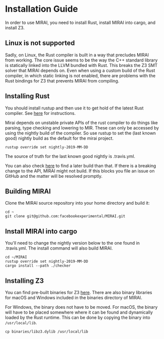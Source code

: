 # Installation Guide

In order to use MIRAI, you need to install Rust, install MIRAI into cargo, and install Z3.

## Linux is not supported

Sadly, on Linux, the Rust compiler is built in a way that precludes MIRAI from working. The core issue seems to be
the way the C++ standard library is statically linked into the LLVM bundled with Rust. This breaks the Z3 SMT solver
that MIRAI depends on. Even when using a custom build of the Rust compiler, in which static linking is not enabled,
there are problems with the Rust bindings for Z3 that prevents MIRAI from compiling.

## Installing Rust

You should install rustup and then use it to get hold of the latest Rust compiler.
See [here](https://doc.rust-lang.org/book/ch01-01-installation.html) for instructions.

Mirai depends on unstable private APIs of the rust compiler to do things like parsing, type checking and
lowering to MIR. These can only be accessed by using the nightly build of the compiler. So use rustup to set
the (last known good) nightly build as the default for the mirai project.

```rustup override set nightly-2019-MM-DD```

The source of truth for the last known good nightly is .travis.yml.

You can also check [here](https://rust-lang.github.io/rustup-components-history/index.html) to find a later build than
that. If there is a breaking change to the API, MIRAI might not build. If this blocks you file an issue on GitHub and
the matter will be resolved promptly.

## Building MIRAI

Clone the MIRAI source repository into your home directory and build it:

```
cd ~
git clone git@github.com:facebookexperimental/MIRAI.git
```

## Install MIRAI into cargo

You'll need to change the nightly version below to the one found in .travis.yml. The install command will also
build MIRAI.

```
cd ~/MIRAI
rustup override set nightly-2019-MM-DD
cargo install --path ./checker
```

## Installing Z3

You can find pre-built binaries for Z3 [here](https://github.com/Z3Prover/z3/releases). There are also binary libraries
for macOS and Windows included in the binaries directory of MIRAI.

For Windows, the binary does not have to be moved. For macOS, the binary will have to be placed somewhere where it can be 
found and dynamically loaded by the Rust runtime. This can be done by copying the binary into `/usr/local/lib`.

```
cp binaries/libz3.dylib /usr/local/lib
```



